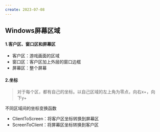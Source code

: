 ```yaml
---
create: 2023-07-08
---
```

## Windows屏幕区域

#### 1.客户区、窗口区和屏幕区

* 客户区：游戏画面的区域
* 窗口区：客户区加上外层的窗口边框
* 屏幕区：整个屏幕

#### 2.坐标

> 对于每个区，都有自己的坐标。以自己区域的左上角为零点，向右x+，向下y+

不同区域间的坐标变换函数

* ClientToScreen：将客户区坐标转换到屏幕区
* ScreenToClient：将屏幕区坐标转换到客户区